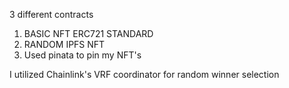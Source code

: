 3 different contracts

1. BASIC NFT ERC721 STANDARD
2. RANDOM IPFS NFT
3. Used pinata to pin my NFT's

I utilized Chainlink's VRF coordinator for random winner selection

